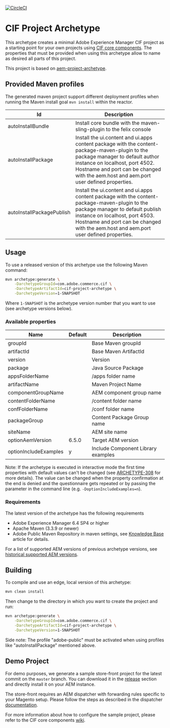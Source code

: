 [![CircleCI](https://circleci.com/gh/adobe/aem-cif-project-archetype.svg?style=svg)](https://circleci.com/gh/adobe/aem-cif-project-archetype)

# CIF Project Archetype

This archetype creates a minimal Adobe Experience Manager CIF project as a starting point for your own projects using [CIF core components](https://github.com/adobe/aem-core-cif-components). The properties that must be provided when using this archetype allow to name as desired all parts of this project.

This project is based on [aem-project-archetype](https://github.com/adobe/aem-project-archetype).

## Provided Maven profiles

The generated maven project support different deployment profiles when running the Maven install goal `mvn install` within the reactor.

| Id                        | Description                                                                                                                                                                                                                                                   |
| ------------------------- | ------------------------------------------------------------------------------------------------------------------------------------------------------------------------------------------------------------------------------------------------------------- |
| autoInstallBundle         | Install core bundle with the maven-sling-plugin to the felix console                                                                                                                                                                                          |
| autoInstallPackage        | Install the ui.content and ui.apps content package with the content-package-maven-plugin to the package manager to default author instance on localhost, port 4502. Hostname and port can be changed with the aem.host and aem.port user defined properties.  |
| autoInstallPackagePublish | Install the ui.content and ui.apps content package with the content-package-maven-plugin to the package manager to default publish instance on localhost, port 4503. Hostname and port can be changed with the aem.host and aem.port user defined properties. |

## Usage

To use a released version of this archetype use the following Maven command:

```bash
mvn archetype:generate \
    -DarchetypeGroupId=com.adobe.commerce.cif \
    -DarchetypeArtifactId=cif-project-archetype \
    -DarchetypeVersion=1-SNAPSHOT
```

Where `1-SNAPSHOT` is the archetype version number that you want to use (see archetype versions below).

### Available properties

| Name                  | Default | Description                        |
| --------------------- | ------- | ---------------------------------- |
| groupId               |         | Base Maven groupId                 |
| artifactId            |         | Base Maven ArtifactId              |
| version               |         | Version                            |
| package               |         | Java Source Package                |
| appsFolderName        |         | /apps folder name                  |
| artifactName          |         | Maven Project Name                 |
| componentGroupName    |         | AEM component group name           |
| contentFolderName     |         | /content folder name               |
| confFolderName        |         | /conf folder name                  |
| packageGroup          |         | Content Package Group name         |
| siteName              |         | AEM site name                      |
| optionAemVersion      | 6.5.0   | Target AEM version                 |
| optionIncludeExamples | y       | Include Component Library examples |

Note: If the archetype is executed in interactive mode the first time properties with default values can't be changed (see
[ARCHETYPE-308](https://issues.apache.org/jira/browse/ARCHETYPE-308) for more details). The value can be changed when the property
confirmation at the end is denied and the questionnaire gets repeated or by passing the parameter in the command line (e.g.
`-DoptionIncludeExamples=n`).

### Requirements

The latest version of the archetype has the following requirements

- Adobe Experience Manager 6.4 SP4 or higher
- Apache Maven (3.3.9 or newer)
- Adobe Public Maven Repository in maven settings, see [Knowledge Base](https://helpx.adobe.com/experience-manager/kb/SetUpTheAdobeMavenRepository.html) article for details.

For a list of supported AEM versions of previous archetype versions, see [historical supported AEM versions](VERSIONS.md).

## Building

To compile and use an edge, local version of this archetype:

```bash
mvn clean install
```

Then change to the directory in which you want to create the project and run:

```bash
mvn archetype:generate \
    -DarchetypeGroupId=com.adobe.commerce.cif \
    -DarchetypeArtifactId=cif-project-archetype \
    -DarchetypeVersion=1-SNAPSHOT
```

Side note: The profile "adobe-public" must be activated when using profiles like "autoInstallPackage" mentioned above.

## Demo Project

For demo purposes, we generate a sample store-front project for the latest commit on the `master` branch. You can download it in the [release](https://github.com/adobe/aem-cif-project-archetype/releases/tag/latest) section and directly install it on your AEM instance.

The store-front requires an AEM dispatcher with forwarding rules specific to your Magento setup. Please follow the steps as described in the dispatcher [documentation](https://github.com/adobe/aem-core-cif-components/tree/master/dispatcher).

For more information about how to configure the sample project, please refer to the CIF core components [wiki](https://github.com/adobe/aem-core-cif-components/wiki/configuration).
